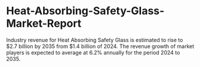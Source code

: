 # Heat-Absorbing-Safety-Glass-Market-Report
Industry revenue for Heat Absorbing Safety Glass is estimated to rise to $2.7 billion by 2035 from $1.4 billion of 2024. The revenue growth of market players is expected to average at 6.2% annually for the period 2024 to 2035.
